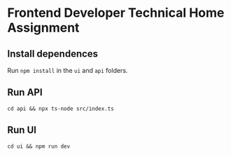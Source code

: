 # Frontend Developer Technical Home Assignment


## Install dependences
Run `npm install` in the `ui` and `api` folders.


## Run API

`cd api && npx ts-node src/index.ts`

## Run UI

`cd ui && npm run dev`

